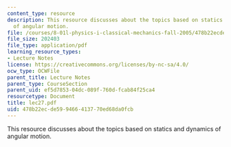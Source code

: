 ```yaml
---
content_type: resource
description: This resource discusses about the topics based on statics and dynamics
  of angular motion.
file: /courses/8-01l-physics-i-classical-mechanics-fall-2005/478b22ecde599466413770ed68da0fcb_lec27.pdf
file_size: 202403
file_type: application/pdf
learning_resource_types:
- Lecture Notes
license: https://creativecommons.org/licenses/by-nc-sa/4.0/
ocw_type: OCWFile
parent_title: Lecture Notes
parent_type: CourseSection
parent_uid: ef5d7853-04dc-089f-760d-fcab84f25ca4
resourcetype: Document
title: lec27.pdf
uid: 478b22ec-de59-9466-4137-70ed68da0fcb
---
```

This resource discusses about the topics based on statics and dynamics of angular motion.